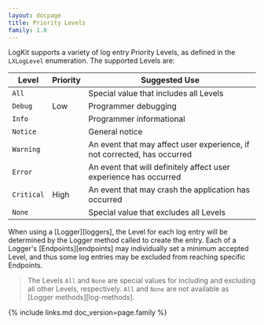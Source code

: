 ```yaml
---
layout: docpage
title: Priority Levels
family: 1.0
---
```


LogKit supports a variety of log entry Priority Levels, as defined in the `LXLogLevel` enumeration. The supported Levels are:

Level      | Priority | Suggested Use
---------- | -------- | ------------------------------------------------------------------------
`All`      |          | Special value that includes all Levels
`Debug`    | Low      | Programmer debugging
`Info`     |          | Programmer informational
`Notice`   |          | General notice
`Warning`  |          | An event that may affect user experience, if not corrected, has occurred
`Error`    |          | An event that will definitely affect user experience has occurred
`Critical` | High     | An event that may crash the application has occurred
`None`     |          | Special value that excludes all Levels

When using a [Logger][loggers], the Level for each log entry will be determined by the Logger method called to create the entry. Each of a Logger's [Endpoints][endpoints] may individually set a minimum accepted Level, and thus some log entries may be excluded from reaching specific Endpoints.

> The Levels `All` and `None` are special values for including and excluding all other Levels, respectively. `All` and `None` are not available as [Logger methods][log-methods].

{% include links.md doc_version=page.family %}
